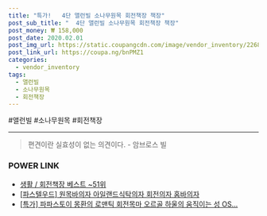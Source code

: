 ```yaml
--- 
title: "특가!   4단 앨런빌 소나무원목 회전책장 책장" 
post_sub_title: "  4단 앨런빌 소나무원목 회전책장 책장" 
post_money: ₩ 158,000 
post_date: 2020.02.01 
post_img_url: https://static.coupangcdn.com/image/vendor_inventory/2268/b39325e90598898a5df77a71f234a7bd8f882f578db3625f69436f199f8b.jpg 
post_link_url: https://coupa.ng/bnPMZ1 
categories: 
  - vendor_inventory 
tags: 
  - 앨런빌 
  - 소나무원목 
  - 회전책장 
--- 
```

  #앨런빌 #소나무원목 #회전책장 
<hr> 

> 편견이란 실효성이 없는 의견이다. - 암브로스 빌 


### POWER LINK

* <a href="https://blog.naver.com/santokki14/221792144586" target="_blank">생활 / 회전책장 베스트 ~51위</a>
* <a href="https://blog.naver.com/fasyy4321/221780749750" target="_blank">[파스텔우드] 원목바의자 아일랜드식탁의자 회전의자 홈바의자</a>
* <a href="https://blog.naver.com/an0733/221791242604" target="_blank">[특가] 파파스토이 몽환의 로맨틱 회전목마 오르골 하울의 움직이는 성 OS...</a>
